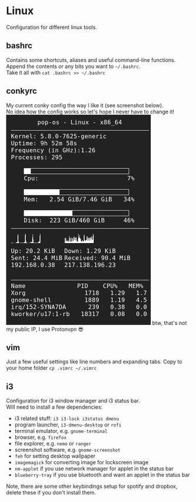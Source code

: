 # Linux

Configuration for different linux tools.

## bashrc
Contains some shortcuts, aliases and useful command-line functions.  
Append the contents or any bits you want to `~/.bashrc`.  
Take it all with `cat .bashrc >> ~/.bashrc`

## conkyrc
My current conky config the way I like it (see screenshot below).  
No idea how the config works so let's hope I never have to change it!  
![screenshot of my conky](conky_screenshot.png)
btw, that's not my public IP, I use Protonvpn :sunglasses:

## vim
Just a few useful settings like line numbers and expanding tabs.
Copy to your home folder `cp .vimrc ~/.vimrc`

## i3
Configuration for i3 window manager and i3 status bar.  
Will need to install a few dependencies:
* i3 related stuff: `i3 i3-lock i3status dmenu`
* program launcher, `i3-dmenu-desktop` or `rofi`
* terminal emulator, e.g. `gnome-terminal`
* browser, e.g. `firefox`
* file explorer, e.g. `nemo` or `ranger`
* screenshot software, e.g. `gnome-screenshot`
* `feh` for setting desktop wallpaper
* `imagemagick` for converting image for lockscreen image
* `nm-applet` if you use network manager for applet in the status bar
* `blueberry-tray` if you use bluetooth and want an applet in the status bar

Note, there are some other keybindings setup for spotify and dropbox, delete these if you don't install them.